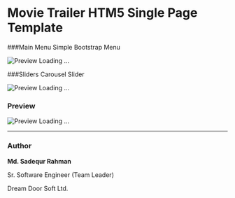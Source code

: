 # Movie Trailer HTM5 Single Page Template

###Main Menu
Simple Bootstrap Menu

![Preview Loading ...](http://image.sadequr.com/github/html_theme_movie_trailer/menu.png)


###Sliders
Carousel Slider

![Preview Loading ...](http://image.sadequr.com/github/html_theme_movie_trailer/slider.jpg)


### Preview
![Preview Loading ...](http://image.sadequr.com/github/html_theme_movie_trailer/movie_trailer_template.jpg)

---
### Author
**Md. Sadequr Rahman**

Sr. Software Engineer (Team Leader)

Dream Door Soft Ltd.
